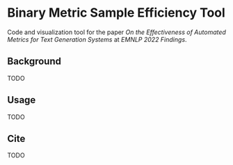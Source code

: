 
# Binary Metric Sample Efficiency Tool

Code and visualization tool for the paper *On the Effectiveness of Automated
Metrics for Text Generation Systems* at *EMNLP 2022 Findings*.

## Background

TODO

## Usage

TODO

## Cite

TODO

```bibtex
```
